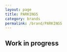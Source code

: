 ```yaml
---
layout: page
title: PARKINGS 
category: brands
permalink: /brand/PARKINGS
---
```

## Work in progress
